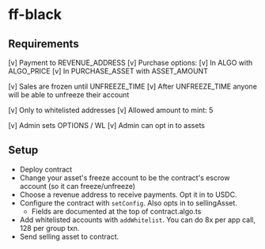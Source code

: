 # ff-black

## Requirements

[v] Payment to REVENUE_ADDRESS
[v] Purchase options:
  [v] In ALGO with ALGO_PRICE
  [v] In PURCHASE_ASSET with ASSET_AMOUNT

[v] Sales are frozen until UNFREEZE_TIME
[v] After UNFREEZE_TIME anyone will be able to unfreeze their account

[v] Only to whitelisted addresses
  [v] Allowed amount to mint: 5

[v] Admin sets OPTIONS / WL
[v] Admin can opt in to assets

## Setup

- Deploy contract
- Change your asset's freeze account to be the contract's escrow account (so it can freeze/unfreeze)
- Choose a revenue address to receive payments. Opt it in to USDC.
- Configure the contract with `setConfig`. Also opts in to sellingAsset.
  - Fields are documented at the top of contract.algo.ts
- Add whitelisted accounts with `addWhitelist`. You can do 8x per app call, 128 per group txn.
- Send selling asset to contract.

